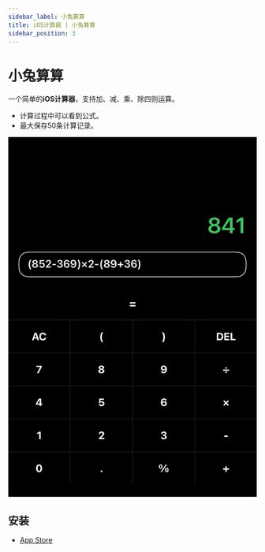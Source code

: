 ```yaml
---
sidebar_label: 小兔算算
title: iOS计算器 | 小兔算算
sidebar_position: 3
---
```


# 小兔算算

一个简单的**iOS计算器**，支持加、减、乘、除四则运算。

* 计算过程中可以看到公式。
* 最大保存50条计算记录。

![RCalculator.png](img%2FRCalculator.png)

## 安装

* [App Store](https://apps.apple.com/app/rcalculator/id6473155011?platform=iphone)



